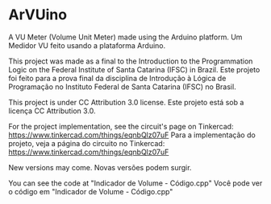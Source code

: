 # ArVUino
 A VU Meter (Volume Unit Meter) made using the Arduino platform.
 Um Medidor VU feito usando a plataforma Arduino.

 This project was made as a final to the Introduction to the Programmation Logic on the Federal Institute of Santa Catarina (IFSC) in Brazil.
 Este projeto foi feito para a prova final da disciplina de Introdução à Lógica de Programação no Instituto Federal de Santa Catarina (IFSC) no Brasil.

 This project is under CC Attribution 3.0 license.
 Este projeto está sob a licença CC Attribution 3.0.

 For the project implementation, see the circuit's page on Tinkercad: https://www.tinkercad.com/things/eqnbQlz07uF
 Para a implementação do projeto, veja a página do circuito no Tinkercad: https://www.tinkercad.com/things/eqnbQlz07uF

 New versions may come.
 Novas versões podem surgir.

 You can see the code at "Indicador de Volume - Código.cpp"
 Você pode ver o código em "Indicador de Volume - Código.cpp"